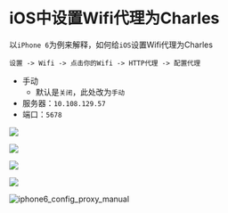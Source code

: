 # iOS中设置Wifi代理为Charles

以`iPhone 6`为例来解释，如何给`iOS`设置Wifi代理为Charles

`设置 -> Wifi -> 点击你的Wifi -> HTTP代理 -> 配置代理`

* 手动
  * 默认是`关闭`，此处改为`手动`
* 服务器：`10.108.129.57`
* 端口：`5678`

![](../../../assets/img/iphone6_desktop_settings.png)

![](../../../assets/img/iphone6_settings_click_wifi.png)

![](../../../assets/img/iphone6_wifi_click_info.png)

![](../../../assets/img/iphone6_wifi_http_proxy.png)

![iphone6_config_proxy_manual](../../../assets/img/iphone6_config_proxy_manual.png)
